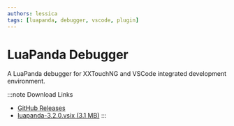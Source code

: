 ```yaml
---
authors: lessica
tags: [luapanda, debugger, vscode, plugin]
---
```


# LuaPanda Debugger

A LuaPanda debugger for XXTouchNG and VSCode integrated development environment.

<!-- truncate -->

:::note Download Links

- [GitHub Releases](https://github.com/XXTouchNG/XXTouch-VSCode-Debugger/releases)
- [luapanda\-3\.2\.0\.vsix \(3\.1 MB\)](assets/luapanda-3.2.0.vsix)
:::
